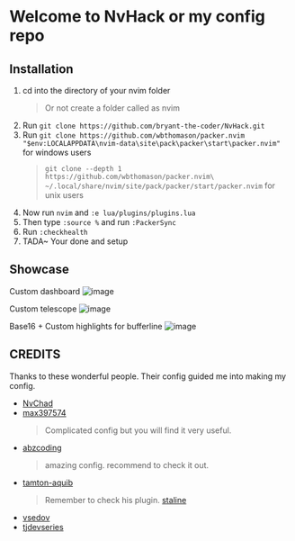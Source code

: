 # Welcome to NvHack or my config repo

## Installation

1. cd into the directory of your nvim folder
   > Or not create a folder called as nvim
2. Run `git clone https://github.com/bryant-the-coder/NvHack.git`
3. Run `git clone https://github.com/wbthomason/packer.nvim "$env:LOCALAPPDATA\nvim-data\site\pack\packer\start\packer.nvim"` for windows users
   > `git clone --depth 1 https://github.com/wbthomason/packer.nvim\ ~/.local/share/nvim/site/pack/packer/start/packer.nvim` for unix users
4. Now run `nvim` and `:e lua/plugins/plugins.lua`
5. Then type `:source %` and run `:PackerSync`
6. Run `:checkhealth`
7. TADA~ Your done and setup

## Showcase

Custom dashboard
![image](https://user-images.githubusercontent.com/92417638/164396371-e8859c10-7436-432a-b1e6-09c7fdbb5f5c.png)

Custom telescope
![image](https://user-images.githubusercontent.com/92417638/164399112-1cd32c02-3539-4ea8-a72f-175d28c1eb3a.png)

Base16 + Custom highlights for bufferline
![image](https://user-images.githubusercontent.com/92417638/164400472-4d0c3f22-6bc3-424a-a70c-c9dd23ffcd02.png)


## CREDITS

Thanks to these wonderful people. Their config guided me into making my config.

- [NvChad](https://github.com/NvChad/Nvchad)
- [max397574](https://github.com/max397574/NeovimConfig)
  > Complicated config but you will find it very useful.
- [abzcoding](https://github.com/abzcoding/lvim)
  > amazing config. recommend to check it out.
- [tamton-aquib](https://github.com/tamton-aquib/nvim)
  > Remember to check his plugin. [staline](https://github.com/tamton-aquib/staline.nvim)
- [vsedov](https://github.com/vsedov/nvim)
- [tjdevseries](https://github.com/tjdevries/config_manager/tree/master/xdg_config/nvim)
